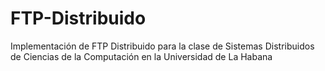 # FTP-Distribuido
Implementación de FTP Distribuido para la clase de Sistemas Distribuidos de Ciencias de la Computación en la Universidad de La Habana
